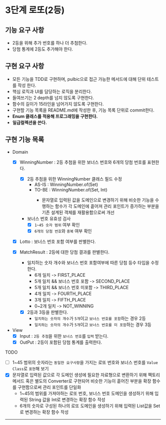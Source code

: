 3단계 로또(2등)
===

## 기능 요구 사항
* 2등을 위해 추가 번호를 하나 더 추첨한다.
* 당첨 통게에 2등도 추가해야 한다.

## 구현 요구 사항
* 모든 기능을 TDD로 구현하며, pulbic으로 접근 가능한 메서드에 대해 단위 테스트를 작성 한다.
* 핵심 로직과 UI를 담당하는 로직을 분리한다.
* 들여쓰기는 2 depth를 넘지 않도록 구현한다.
* 함수의 길이가 15라인을 넘어가지 않도록 구현한다.
* 구현할 기능 목록을 README.md에 작성한 후, 기능 목록 단위로 commit한다.
* **Enum 클래스를 적용해 프로그래밍을 구현한다.**
* **일급컬렉션을 쓴다.**

## 구현 기능 목록
* Domain
  * [x] WinningNumber : 2등 추첨을 위한 보너스 번호와 6개의 당첨 번호를 표현한다.
    * [x] 2등 추첨을 위한 WinningNumber 클래스 필드 수정
      * AS-IS : WinningNumber.of(Set<LottoNumber>) 
      * TO-BE : WinningNumber.of(Set<Int>, Int)
        * 문자열로 입력된 값을 도메인으로 변경하기 위해 비슷한 기능을 수행하는 함수가 각 도메인에 흩어져 관리 포인트가 증가하는 부분을 기존 설계된 객체를 재활용함으로써 개선 
    * 보너스 번호 유효성 검사
      * [x] `1~45 숫자 범위` 여부 확인
      * [x] `6개의 당첨 번호`와 `중복` 여부 확인

  * [x] Lotto : 보너스 번호 포함 여부를 판별한다.
  
  * [x] MatchResult : 2등에 대한 당첨 결과를 판별한다.
    * 일치하는 숫자 개수와 보너스 번호 포함여부에 따른 당첨 등수 타입을 수정한다.
      * 6개 일치 -> FIRST_PLACE 
      * 5개 일치 && 보너스 번호 포함 -> SECOND_PLACE 
      * 5개 일치 && 보너스 번호 미포함 -> THIRD_PLACE 
      * 4개 일치 -> FOURTH_PLACE 
      * 3개 일치 -> FIFTH_PLACE 
      * 0~2개 일치 -> NOT_WINNING
    * [x] 2등과 3등을 판별한다. 
      * `일치하는 숫자의 개수`가 `5개`이고 `보너스 번호를 포함`하는 경우 2등 
      * `일치하는 숫자의 개수`가 `5개`이고 `보너스 번호를 미 포함`하는 경우 3등

* View
  * [x] Input : `2등 추첨`을 위한 `보너스 번호`를 `입력` 받는다.
  * [x] OutPut : 2등이 포함된 당첨 통계를 출력한다.

TODO
- [ ] 1~45 범위의 숫자라는 `동일한 요구사항`을 가지는 로또 번호와 보너스 번호를 `Value Class`로 `표현`해 보기
- [x] 문자열로 입력된 값으로 각 도메인 생성에 필요한 자료형으로 변환하기 위해 팩토리 메서드 혹은 별도의 Converter로 구현되어 비슷한 기능이 흩어진 부분을 확장 함수를 구현함으로써 관리 포인트를 단일화
  - 1~45의 범위를 가져야하는 로또 번호, 보너스 번호 도메인을 생성하기 위해 입력된 String 값을 Int로 변경하는 확장 함수 작성
  - 6개의 숫자로 구성된 하나의 로또 도메인을 생성하기 위해 입력된 List<String>값을 Set<Int>로 변경하는 확장 함수 작성
---
